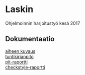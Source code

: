 ﻿# Laskin
Ohjelmoinnin harjoitustyö kesä 2017  

## Dokumentaatio  
[aiheen kuvaus](dokumentaatio/aiheenKuvausJaRakenne.md)  
[tuntikirjanpito](dokumentaatio/tuntikirjanpito.md)  
[pit-raportti](https://htmlpreview.github.io/?https://github.com/Eetusav/Laskin/blob/master/dokumentaatio/pit/201706071118/index.html)  
[checkstyle-raportti](https://htmlpreview.github.io/?https://github.com/Eetusav/Laskin/blob/master/dokumentaatio/checkstyle/checkstyle.html)  
